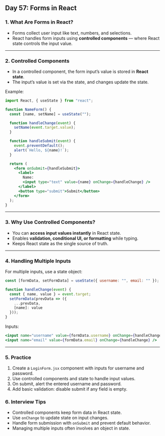 ## Day 57: Forms in React

### 1. What Are Forms in React?

* Forms collect user input like text, numbers, and selections.
* React handles form inputs using **controlled components** — where React state controls the input value.

---

### 2. Controlled Components

* In a controlled component, the form input’s value is stored in **React state**.
* The input’s value is set via the state, and changes update the state.

Example:

```jsx
import React, { useState } from "react";

function NameForm() {
  const [name, setName] = useState("");

  function handleChange(event) {
    setName(event.target.value);
  }

  function handleSubmit(event) {
    event.preventDefault();
    alert(`Hello, ${name}!`);
  }

  return (
    <form onSubmit={handleSubmit}>
      <label>
        Name: 
        <input type="text" value={name} onChange={handleChange} />
      </label>
      <button type="submit">Submit</button>
    </form>
  );
}
```

---

### 3. Why Use Controlled Components?

* You can **access input values instantly** in React state.
* Enables **validation, conditional UI, or formatting** while typing.
* Keeps React state as the single source of truth.

---

### 4. Handling Multiple Inputs

For multiple inputs, use a state object:

```jsx
const [formData, setFormData] = useState({ username: "", email: "" });

function handleChange(event) {
  const { name, value } = event.target;
  setFormData(prevData => ({
    ...prevData,
    [name]: value
  }));
}
```

Inputs:

```jsx
<input name="username" value={formData.username} onChange={handleChange} />
<input name="email" value={formData.email} onChange={handleChange} />
```

---

### 5. Practice

<div class="practice">

1. Create a `LoginForm.jsx` component with inputs for username and password.
2. Use controlled components and state to handle input values.
3. On submit, alert the entered username and password.
4. Add basic validation: disable submit if any field is empty.

</div>

<div class="section-break"></div>

### 6. Interview Tips

* Controlled components keep form data in React state.
* Use `onChange` to update state on input changes.
* Handle form submission with `onSubmit` and prevent default behavior.
* Managing multiple inputs often involves an object in state.

<div class="section-break"></div>
